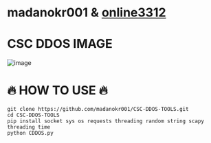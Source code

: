 # madanokr001 & [online3312](https://github.com/madanokr001/CSC-DDOS-TOOLS/invitations)

# CSC DDOS IMAGE
![image](https://github.com/user-attachments/assets/0bc75fe6-b704-41ff-87bf-25afc8f7d7ac)

# 🔥 HOW TO USE 🔥
```
git clone https://github.com/madanokr001/CSC-DDOS-TOOLS.git
cd CSC-DDOS-TOOLS
pip install socket sys os requests threading random string scapy threading time
python CDDOS.py
```

